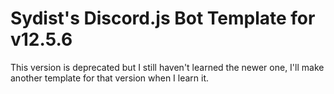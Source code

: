 # Sydist's Discord.js Bot Template for v12.5.6

This version is deprecated but I still haven't learned the newer one, I'll make another template for that version when I learn it.

